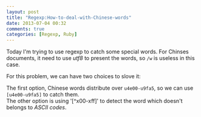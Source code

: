 ```yaml
---
layout: post
title: "Regexp:How-to-deal-with-Chinese-words"
date: 2013-07-04 00:32
comments: true
categories: [Regexp, Ruby]
---
```


Today I'm trying to use regexp to catch some special words.  For Chinses documents, it need to use *utf8* to present the words, so `/w` is useless in this case.  

For this problem, we can have two choices to  slove it:

The first option, Chinese words distribute over `u4e00-u9fa5`, so we can use `[u4e00-u9fa5]` to catch them.  
The other option is using '[^x00-xff]' to detect the word which doesn't belongs to *ASCII codes*.
